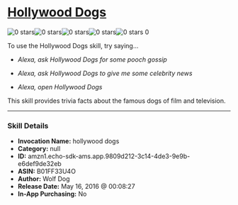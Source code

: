 # [Hollywood Dogs](http://alexa.amazon.com/#skills/amzn1.echo-sdk-ams.app.9809d212-3c14-4de3-9e9b-e6def9de32eb)
![0 stars](../../images/ic_star_border_black_18dp_1x.png)![0 stars](../../images/ic_star_border_black_18dp_1x.png)![0 stars](../../images/ic_star_border_black_18dp_1x.png)![0 stars](../../images/ic_star_border_black_18dp_1x.png)![0 stars](../../images/ic_star_border_black_18dp_1x.png) 0

To use the Hollywood Dogs skill, try saying...

* *Alexa, ask Hollywood Dogs for some pooch gossip*

* *Alexa, ask Hollywood Dogs to give me some celebrity news*

* *Alexa, open Hollywood Dogs*

This skill provides trivia facts about the famous dogs of film and television.

***

### Skill Details

* **Invocation Name:** hollywood dogs
* **Category:** null
* **ID:** amzn1.echo-sdk-ams.app.9809d212-3c14-4de3-9e9b-e6def9de32eb
* **ASIN:** B01FF33U4O
* **Author:** Wolf Dog
* **Release Date:** May 16, 2016 @ 00:08:27
* **In-App Purchasing:** No
